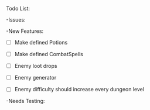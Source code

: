 Todo List:

-Issues:

-New Features:
- [ ] Make defined Potions
- [ ] Make defined CombatSpells
- [ ] Enemy loot drops
- [ ] Enemy generator
- [ ] Enemy difficulty should increase every dungeon level


-Needs Testing:

